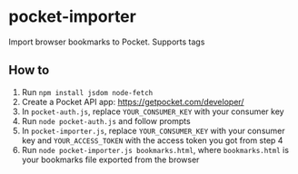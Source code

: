 # pocket-importer
Import browser bookmarks to Pocket. Supports tags

## How to
1. Run `npm install jsdom node-fetch`
2. Create a Pocket API app: https://getpocket.com/developer/
3. In `pocket-auth.js`, replace `YOUR_CONSUMER_KEY` with your consumer key
4. Run `node pocket-auth.js` and follow prompts
5. In `pocket-importer.js`, replace `YOUR_CONSUMER_KEY` with your consumer key and `YOUR_ACCESS_TOKEN` with the access token you got from step 4
6. Run `node pocket-importer.js bookmarks.html`, where `bookmarks.html` is your bookmarks file exported from the browser
